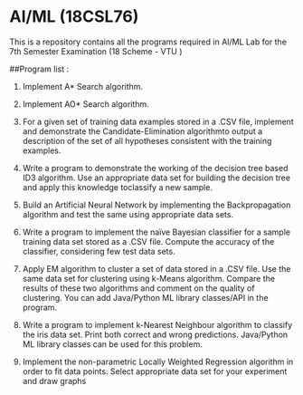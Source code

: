# AI/ML (18CSL76) 
This is a repository contains all the programs required in AI/ML Lab for the 7th Semester Examination (18 Scheme - VTU ) 

##Program list :

1. Implement A* Search algorithm.

2. Implement AO* Search algorithm.

3. For a given set of training data examples stored in a .CSV file, implement and demonstrate the Candidate-Elimination algorithmto output a description of the set of all hypotheses consistent with the training examples.

4. Write a program to demonstrate the working of the decision tree based ID3 algorithm. Use an appropriate data set for building the decision tree and apply this knowledge toclassify a new sample.

5. Build an Artificial Neural Network by implementing the Backpropagation algorithm and test the same using appropriate data sets.

6. Write a program to implement the naïve Bayesian classifier for a sample training data set stored as a .CSV file. Compute the accuracy of the classifier, considering few test data sets.

7. Apply EM algorithm to cluster a set of data stored in a .CSV file. Use the same data set for clustering using k-Means algorithm. Compare the results of these two algorithms and comment on the quality of clustering. You can add Java/Python ML library classes/API in the program.

8. Write a program to implement k-Nearest Neighbour algorithm to classify the iris data set. Print both correct and wrong predictions. Java/Python ML library classes can be used for this problem.

9. Implement the non-parametric Locally Weighted Regression algorithm in order to fit data points. Select appropriate data set for your experiment and draw graphs
